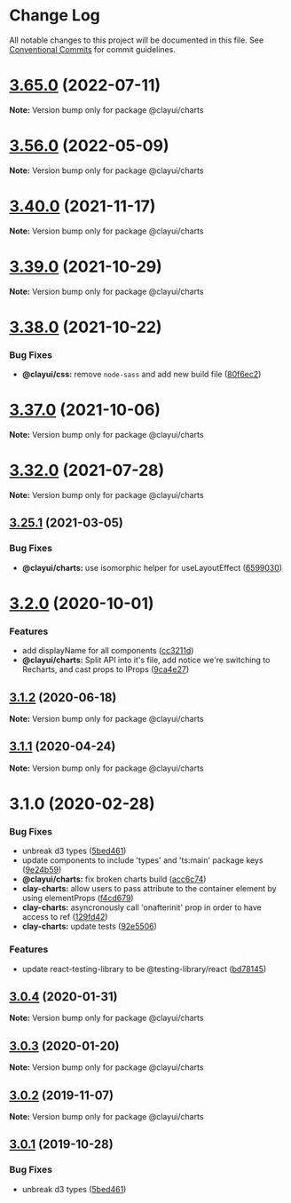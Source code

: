 # Change Log

All notable changes to this project will be documented in this file.
See [Conventional Commits](https://conventionalcommits.org) for commit guidelines.

# [3.65.0](https://github.com/liferay/clay/compare/v3.64.0...v3.65.0) (2022-07-11)

**Note:** Version bump only for package @clayui/charts

# [3.56.0](https://github.com/liferay/clay/compare/v3.55.0...v3.56.0) (2022-05-09)

**Note:** Version bump only for package @clayui/charts

# [3.40.0](https://github.com/matuzalemsteles/clay/compare/v3.39.0...v3.40.0) (2021-11-17)

**Note:** Version bump only for package @clayui/charts

# [3.39.0](https://github.com/matuzalemsteles/clay/compare/v3.38.0...v3.39.0) (2021-10-29)

**Note:** Version bump only for package @clayui/charts

# [3.38.0](https://github.com/matuzalemsteles/clay/compare/v3.37.0...v3.38.0) (2021-10-22)

### Bug Fixes

-   **@clayui/css:** remove `node-sass` and add new build file ([80f6ec2](https://github.com/matuzalemsteles/clay/commit/80f6ec2457b290865f5cf0c58f3dedb2bf822085))

# [3.37.0](https://github.com/julien/clay/compare/v3.36.0...v3.37.0) (2021-10-06)

**Note:** Version bump only for package @clayui/charts

# [3.32.0](https://github.com/matuzalemsteles/clay/compare/v3.31.0...v3.32.0) (2021-07-28)

**Note:** Version bump only for package @clayui/charts

## [3.25.1](https://github.com/ambrinchaudhary/clay/compare/v3.25.0...v3.25.1) (2021-03-05)

### Bug Fixes

-   **@clayui/charts:** use isomorphic helper for useLayoutEffect ([6599030](https://github.com/ambrinchaudhary/clay/commit/6599030ee4b9c615db73dd8dc47302ff911d547b))

# [3.2.0](https://github.com/bryceosterhaus/clay/compare/@clayui/charts@3.1.2...@clayui/charts@3.2.0) (2020-10-01)

### Features

-   add displayName for all components ([cc3211d](https://github.com/bryceosterhaus/clay/commit/cc3211d))
-   **@clayui/charts:** Split API into it's file, add notice we're switching to Recharts, and cast props to IProps ([9ca4e27](https://github.com/bryceosterhaus/clay/commit/9ca4e27))

## [3.1.2](https://github.com/bryceosterhaus/clay/compare/@clayui/charts@3.1.1...@clayui/charts@3.1.2) (2020-06-18)

**Note:** Version bump only for package @clayui/charts

## [3.1.1](https://github.com/bryceosterhaus/clay/compare/@clayui/charts@3.1.0...@clayui/charts@3.1.1) (2020-04-24)

**Note:** Version bump only for package @clayui/charts

# 3.1.0 (2020-02-28)

### Bug Fixes

-   unbreak d3 types ([5bed461](https://github.com/liferay/clay/commit/5bed461))
-   update components to include 'types' and 'ts:main' package keys ([9e24b59](https://github.com/liferay/clay/commit/9e24b59))
-   **@clayui/charts:** fix broken charts build ([acc6c74](https://github.com/liferay/clay/commit/acc6c74))
-   **clay-charts:** allow users to pass attribute to the container element by using elementProps ([f4cd679](https://github.com/liferay/clay/commit/f4cd679))
-   **clay-charts:** asyncronously call 'onafterinit' prop in order to have access to ref ([129fd42](https://github.com/liferay/clay/commit/129fd42))
-   **clay-charts:** update tests ([92e5506](https://github.com/liferay/clay/commit/92e5506))

### Features

-   update react-testing-library to be @testing-library/react ([bd78145](https://github.com/liferay/clay/commit/bd78145))

## [3.0.4](https://github.com/liferay/clay/compare/@clayui/charts@3.0.2...@clayui/charts@3.0.4) (2020-01-31)

**Note:** Version bump only for package @clayui/charts

## [3.0.3](https://github.com/matuzalemsteles/clay/compare/@clayui/charts@3.0.2...@clayui/charts@3.0.3) (2020-01-20)

**Note:** Version bump only for package @clayui/charts

## [3.0.2](https://github.com/matuzalemsteles/clay/compare/@clayui/charts@3.0.1...@clayui/charts@3.0.2) (2019-11-07)

**Note:** Version bump only for package @clayui/charts

## [3.0.1](https://github.com/matuzalemsteles/clay/compare/@clayui/charts@3.0.0...@clayui/charts@3.0.1) (2019-10-28)

### Bug Fixes

-   unbreak d3 types ([5bed461](https://github.com/matuzalemsteles/clay/commit/5bed461))
